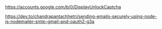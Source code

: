 https://accounts.google.com/b/0/DisplayUnlockCaptcha

https://dev.to/chandrapantachhetri/sending-emails-securely-using-node-js-nodemailer-smtp-gmail-and-oauth2-g3a